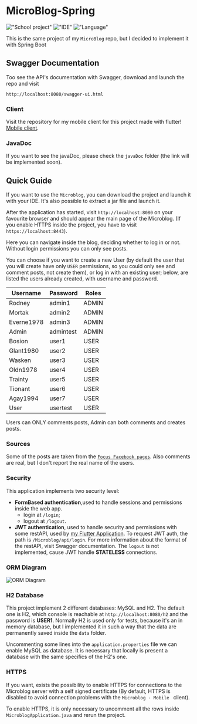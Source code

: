 # MicroBlog-Spring

!["School project"](https://img.shields.io/badge/PROJECT%20TYPE-SCHOOL-yellow?style=for-the-badge)
!["IDE"](https://img.shields.io/badge/IDE-INTELLIJ-blue?style=for-the-badge&logo=intellij-idea)
!["Language"](https://img.shields.io/badge/LANGUAGE-JAVA-orange?style=for-the-badge)

This is the same project of my ```MicroBlog``` repo, but I decided to implement it with Spring Boot

## Swagger Documentation

Too see the API's documentation with Swagger, download and launch the repo and visit

```http://localhost:8080/swagger-ui.html```

### Client
Visit the repository for my mobile client for this project made with flutter!
[Mobile client](https://github.com/teddyedo/Microblog-mobile).

### JavaDoc
If you want to see the javaDoc, please check the ```javaDoc``` folder (the link will be implemented soon).

## Quick Guide

If you want to use the ```Microblog```, you can download the project and launch it with your IDE. It's also possible to 
extract a jar file and launch it.

After the application has started, visit ```http://localhost:8080``` on your favourite browser and should appear the main 
page of the Microblog. (If you enable HTTPS inside the project, you have to visit ```https://localhost:8443```). 

Here you can navigate inside the blog, deciding whether to log in or not. Without login permissions you can only see posts.

You can choose if you want to create a new User (by default the user that you will create have only ```USER``` 
permissions, so you could only see and comment posts, not create them), or log in with an existing user; below, are 
listed the users already created, with username and password.

|Username|Password|Roles|
|--------|--------|--------|
|Rodney|admin1|ADMIN|
|Mortak|admin2|ADMIN|
|Everne1978|admin3|ADMIN|
|Admin|admintest|ADMIN|
|Bosion|user1|USER|
|Glant1980|user2|USER|
|Wasken|user3|USER|
|Oldn1978|user4|USER|
|Trainty|user5|USER|
|Tionant|user6|USER|
|Agay1994|user7|USER|
|User|usertest|USER|

Users can ONLY comments posts, Admin can both comments and creates posts.

### Sources
Some of the posts are taken from the [```Focus Facebook pages```](https://www.facebook.com/focus.it/).
 Also comments are real, but I don't report the real name of the users.
 
### Security 
This application implements two security level: 

- **FormBased authentication**,used to handle sessions and permissions inside the web app.
    - login at ```/login```; 
    - logout at ```/logout```.
- **JWT authentication**, used to handle security and permissions with some restAPI, used by 
[my Flutter Application](https://github.com/teddyedo/Microblog-mobile).
To request JWT auth, the path is ```/Microblog/api/login```. For more information about the format of the restAPI, 
visit Swagger documentation. The ```logout``` is not implemented, cause JWT handle **STATELESS** connections.

### ORM Diagram
![ORM Diagram](https://raw.githubusercontent.com/teddyedo/MicroBlog-Spring/master/img/Microblog.png)

### H2 Database
This project implement 2 different databases: MySQL and H2. The default one is H2, which console is reachable at 
```http://localhost:8080/h2``` and the password is **USER1**. Normally H2 is used only for tests, because it's an in memory
database, but I implemented it in such a way that the data are permanently saved inside the ```data``` folder.

Uncommenting some lines into the ```application.properties``` file we can enable MySQL as database. It is necessary that locally
is present a database with the same specifics of the H2's one.

### HTTPS
If you want, exists the possibility to enable HTTPS for connections to the Microblog server with a self signed certificate
(By default, HTTPS is disabled to avoid connection problems with the ```Microblog - Mobile ``` client).

To enable HTTPS, it is only necessary to uncomment all the rows inside ```MicroblogApplication.java``` and rerun the project.